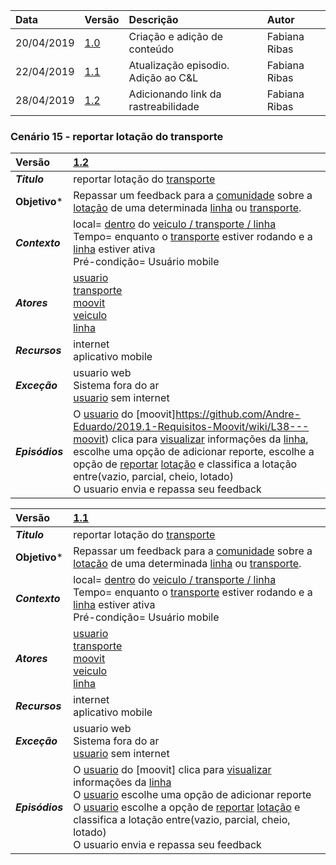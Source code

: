 |Data|Versão|Descrição|Autor|
|:---|:---|:---|:---|
|20/04/2019|[1.0](https://github.com/Andre-Eduardo/2019.1-Requisitos-Moovit/tree/master/cenarios/versao%20cenarios%201.0)|Criação e adição de conteúdo|Fabiana Ribas|
|22/04/2019|[1.1](https://github.com/Andre-Eduardo/2019.1-Requisitos-Moovit/tree/master/cenarios/versao%20cenarios%201.1)|Atualização episodio. Adição ao C&L|Fabiana Ribas|
|28/04/2019|[1.2](https://github.com/Andre-Eduardo/2019.1-Requisitos-Moovit/tree/master/cenarios/versao%20cenarios%201.2)|Adicionando link da rastreabilidade|Fabiana Ribas|


### Cenário 15 - reportar lotação do transporte
|Versão|[1.2](https://github.com/Andre-Eduardo/2019.1-Requisitos-Moovit/tree/master/cenarios/versao%20cenarios%201.2)
|:-|:-|
|***Titulo***|reportar lotação do [transporte](https://github.com/Andre-Eduardo/2019.1-Requisitos-Moovit/wiki/L63---transporte)|
|**Objetivo***|Repassar um feedback para a [comunidade](https://github.com/Andre-Eduardo/2019.1-Requisitos-Moovit/wiki/L12---comunidade) sobre a [lotação](https://github.com/Andre-Eduardo/2019.1-Requisitos-Moovit/wiki/L18---lotacao) de uma determinada [linha](https://github.com/Andre-Eduardo/2019.1-Requisitos-Moovit/wiki/L27---linha) ou [transporte](https://github.com/Andre-Eduardo/2019.1-Requisitos-Moovit/wiki/L63---transporte).
|***Contexto***|local= [dentro]() do [veiculo / transporte / linha]()<br> Tempo= enquanto o [transporte](https://github.com/Andre-Eduardo/2019.1-Requisitos-Moovit/wiki/L63---transporte) estiver rodando e a [linha](https://github.com/Andre-Eduardo/2019.1-Requisitos-Moovit/wiki/L27---linha) estiver ativa<br>Pré-condição= Usuário mobile
|***Atores***|[usuario](https://github.com/Andre-Eduardo/2019.1-Requisitos-Moovit/wiki/L65-Usu%C3%A1rio)<br>[transporte](https://github.com/Andre-Eduardo/2019.1-Requisitos-Moovit/wiki/L63---transporte)<br>[moovit](https://github.com/Andre-Eduardo/2019.1-Requisitos-Moovit/wiki/L38---moovit)<br>[veiculo](https://github.com/Andre-Eduardo/2019.1-Requisitos-Moovit/wiki/L66-Veiculo)<br>[linha](https://github.com/Andre-Eduardo/2019.1-Requisitos-Moovit/wiki/L27---linha)
|***Recursos***|internet<br>aplicativo mobile
|***Exceção***|usuario web<br>Sistema fora do ar<br>[usuario](https://github.com/Andre-Eduardo/2019.1-Requisitos-Moovit/wiki/L65-Usu%C3%A1rio) sem internet
|***Episódios***|O [usuario](https://github.com/Andre-Eduardo/2019.1-Requisitos-Moovit/wiki/L65-Usu%C3%A1rio) do [moovit]https://github.com/Andre-Eduardo/2019.1-Requisitos-Moovit/wiki/L38---moovit) clica para [visualizar](https://github.com/Andre-Eduardo/2019.1-Requisitos-Moovit/wiki/C22-visualizar) informações da [linha](https://github.com/Andre-Eduardo/2019.1-Requisitos-Moovit/wiki/L27---linha), escolhe uma opção de adicionar reporte, escolhe a opção de [reportar](https://github.com/Andre-Eduardo/2019.1-Requisitos-Moovit/wiki/C15---reportar) [lotação](https://github.com/Andre-Eduardo/2019.1-Requisitos-Moovit/wiki/L18---lotacao) e classifica a lotação entre(vazio, parcial, cheio, lotado)<br>O usuario envia e repassa seu feedback|

|Versão|[1.1](https://github.com/Andre-Eduardo/2019.1-Requisitos-Moovit/tree/master/cenarios/versao%20cenarios%201.1)
|:-|:-|
|***Titulo***|reportar lotação do [transporte](https://github.com/Andre-Eduardo/2019.1-Requisitos-Moovit/wiki/L63---transporte)|
|**Objetivo***|Repassar um feedback para a [comunidade](https://github.com/Andre-Eduardo/2019.1-Requisitos-Moovit/wiki/L12---comunidade) sobre a [lotação](https://github.com/Andre-Eduardo/2019.1-Requisitos-Moovit/wiki/L18---lotacao) de uma determinada [linha](https://github.com/Andre-Eduardo/2019.1-Requisitos-Moovit/wiki/L27---linha) ou [transporte](https://github.com/Andre-Eduardo/2019.1-Requisitos-Moovit/wiki/L63---transporte).
|***Contexto***|local= [dentro]() do [veiculo / transporte / linha]()<br> Tempo= enquanto o [transporte](https://github.com/Andre-Eduardo/2019.1-Requisitos-Moovit/wiki/L63---transporte) estiver rodando e a [linha](https://github.com/Andre-Eduardo/2019.1-Requisitos-Moovit/wiki/L27---linha) estiver ativa<br>Pré-condição= Usuário mobile
|***Atores***|[usuario](https://github.com/Andre-Eduardo/2019.1-Requisitos-Moovit/wiki/L65-Usu%C3%A1rio)<br>[transporte](https://github.com/Andre-Eduardo/2019.1-Requisitos-Moovit/wiki/L63---transporte)<br>[moovit](https://github.com/Andre-Eduardo/2019.1-Requisitos-Moovit/wiki/L38---moovit)<br>[veiculo](https://github.com/Andre-Eduardo/2019.1-Requisitos-Moovit/wiki/L66-Veiculo)<br>[linha](https://github.com/Andre-Eduardo/2019.1-Requisitos-Moovit/wiki/L27---linha)
|***Recursos***|internet<br>aplicativo mobile
|***Exceção***|usuario web<br>Sistema fora do ar<br>[usuario](https://github.com/Andre-Eduardo/2019.1-Requisitos-Moovit/wiki/L65-Usu%C3%A1rio) sem internet
|***Episódios***|O [usuario](https://github.com/Andre-Eduardo/2019.1-Requisitos-Moovit/wiki/L65-Usu%C3%A1rio) do [moovit] clica para [visualizar](https://github.com/Andre-Eduardo/2019.1-Requisitos-Moovit/wiki/C22-visualizar) informações da [linha](https://github.com/Andre-Eduardo/2019.1-Requisitos-Moovit/wiki/L27---linha)<br> O [usuario](https://github.com/Andre-Eduardo/2019.1-Requisitos-Moovit/wiki/L65-Usu%C3%A1rio) escolhe uma opção de adicionar reporte<br> O [usuario](https://github.com/Andre-Eduardo/2019.1-Requisitos-Moovit/wiki/L65-Usu%C3%A1rio) escolhe a opção de [reportar](https://github.com/Andre-Eduardo/2019.1-Requisitos-Moovit/wiki/C15---reportar) [lotação](https://github.com/Andre-Eduardo/2019.1-Requisitos-Moovit/wiki/L18---lotacao) e classifica a lotação entre(vazio, parcial, cheio, lotado)<br> O usuario envia e repassa seu feedback|